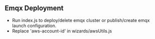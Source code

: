 ## Emqx Deployment

* Run index.js to deploy/delete emqx cluster or publish/create emqx launch configuration.
* Replace 'aws-account-id' in wizards/awsUtils.js